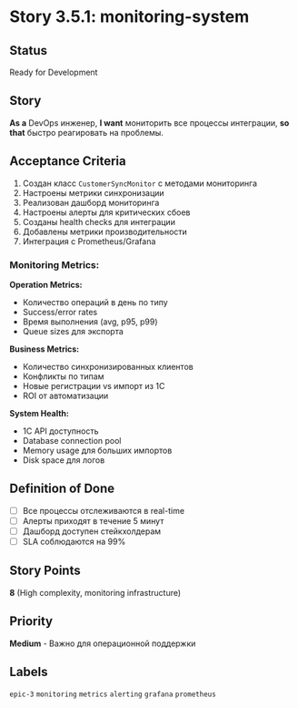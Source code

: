 # Story 3.5.1: monitoring-system

## Status

Ready for Development

## Story

**As a** DevOps инженер,
**I want** мониторить все процессы интеграции,
**so that** быстро реагировать на проблемы.

## Acceptance Criteria

1. Создан класс `CustomerSyncMonitor` с методами мониторинга
2. Настроены метрики синхронизации
3. Реализован дашборд мониторинга
4. Настроены алерты для критических сбоев
5. Созданы health checks для интеграции
6. Добавлены метрики производительности
7. Интеграция с Prometheus/Grafana

### Monitoring Metrics:

**Operation Metrics:**

- Количество операций в день по типу
- Success/error rates
- Время выполнения (avg, p95, p99)
- Queue sizes для экспорта

**Business Metrics:**

- Количество синхронизированных клиентов
- Конфликты по типам
- Новые регистрации vs импорт из 1С
- ROI от автоматизации

**System Health:**

- 1С API доступность
- Database connection pool
- Memory usage для больших импортов
- Disk space для логов

## Definition of Done

- [ ] Все процессы отслеживаются в real-time
- [ ] Алерты приходят в течение 5 минут
- [ ] Дашборд доступен стейкхолдерам
- [ ] SLA соблюдаются на 99%

## Story Points

**8** (High complexity, monitoring infrastructure)

## Priority

**Medium** - Важно для операционной поддержки

## Labels

`epic-3` `monitoring` `metrics` `alerting` `grafana` `prometheus`
